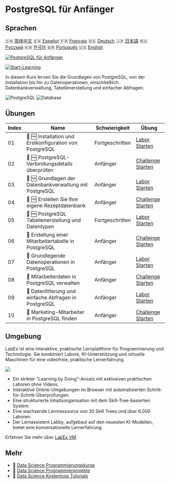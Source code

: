 # PostgreSQL für Anfänger

## Sprachen

🇨🇳 [简体中文](README_zh.md) 🇪🇸 [Español](README_es.md) 🇫🇷 [Français](README_fr.md) 🇩🇪 [Deutsch](README_de.md) 🇯🇵 [日本語](README_ja.md) 🇷🇺 [Русский](README_ru.md) 🇰🇷 [한국어](README_ko.md) 🇧🇷 [Português](README_pt.md) 🇺🇸 [English](README.md) 

[![PostgreSQL für Anfänger](https://cover-creator.labex.io/postgresql-for-beginners.png?lang=de)](https://labex.io/de/courses/postgresql-for-beginners)

[![Start-Learning](https://img.shields.io/badge/Start-Learning-whitesmoke?style=for-the-badge)](https://labex.io/de/courses/postgresql-for-beginners)

In diesem Kurs lernen Sie die Grundlagen von PostgreSQL, von der Installation bis hin zu Datenoperationen, einschließlich Datenbankverwaltung, Tabellenerstellung und einfacher Abfragen.

![PostgreSQL](https://img.shields.io/badge/PostgreSQL-whitesmoke?style=for-the-badge&logo=postgresql)
![Database](https://img.shields.io/badge/Database-whitesmoke?style=for-the-badge&logo=database)


## Übungen

|   Index | Name                                                    | Schwierigkeit   | Übung                                                                                                                                       |
|---------|---------------------------------------------------------|-----------------|---------------------------------------------------------------------------------------------------------------------------------------------|
|      01 | 📖 🆓 Installation und Erstkonfiguration von PostgreSQL | Fortgeschritten | <a target='_blank' href='https://labex.io/de/tutorials/postgresql-installation-and-initial-setup-of-postgresql-550900'>Labor Starten</a>    |
|      02 | 🎯 🆓 PostgreSQL-Verbindungsdetails überprüfen          | Anfänger        | <a target='_blank' href='https://labex.io/de/tutorials/postgresql-verify-postgresql-connection-details-551083'>Challenge Starten</a>        |
|      03 | 📖 🆓 Grundlagen der Datenbankverwaltung mit PostgreSQL | Anfänger        | <a target='_blank' href='https://labex.io/de/tutorials/postgresql-database-management-basics-with-postgresql-550899'>Labor Starten</a>      |
|      04 | 🎯 🆓 Erstellen Sie Ihre eigene Rezeptdatenbank         | Anfänger        | <a target='_blank' href='https://labex.io/de/tutorials/postgresql-create-your-own-recipe-database-551100'>Challenge Starten</a>             |
|      05 | 📖 🆓 PostgreSQL Tabellenerstellung und Datentypen      | Fortgeschritten | <a target='_blank' href='https://labex.io/de/tutorials/postgresql-postgresql-table-creation-and-data-types-550901'>Labor Starten</a>        |
|      06 | 🎯  Erstellung einer Mitarbeitertabelle in PostgreSQL   | Anfänger        | <a target='_blank' href='https://labex.io/de/tutorials/postgresql-create-employee-table-in-postgresql-551115'>Challenge Starten</a>         |
|      07 | 📖  Grundlegende Datenoperationen in PostgreSQL         | Anfänger        | <a target='_blank' href='https://labex.io/de/tutorials/postgresql-basic-data-operations-in-postgresql-550897'>Labor Starten</a>             |
|      08 | 🎯  Mitarbeiterdaten in PostgreSQL verwalten            | Anfänger        | <a target='_blank' href='https://labex.io/de/tutorials/postgresql-manage-employee-data-in-postgresql-551130'>Challenge Starten</a>          |
|      09 | 📖  Datenfilterung und einfache Abfragen in PostgreSQL  | Anfänger        | <a target='_blank' href='https://labex.io/de/tutorials/postgresql-data-filtering-and-simple-queries-in-postgresql-550898'>Labor Starten</a> |
|      10 | 🎯  Marketing-Mitarbeiter in PostgreSQL finden          | Anfänger        | <a target='_blank' href='https://labex.io/de/tutorials/postgresql-find-marketing-employees-in-postgresql-551146'>Challenge Starten</a>      |

## Umgebung

LabEx ist eine interaktive, praktische Lernplattform für Programmierung und Technologie. Sie kombiniert Labore, KI-Unterstützung und virtuelle Maschinen für eine videofreie, praktische Lernerfahrung.

![](https://tutorial-screenshot.getvm.io/images/vm-1725247253.png)

- Ein strikter "Learning by Doing"-Ansatz mit exklusiven praktischen Laboren ohne Videos.
- Interaktive Online-Umgebungen im Browser mit automatisierten Schritt-für-Schritt-Überprüfungen.
- Eine strukturierte Inhaltsorganisation mit dem Skill-Tree-basierten System.
- Eine wachsende Lernressource von 30 Skill Trees und über 6.000 Laboren.
- Der Lernassistent Labby, aufgebaut auf den neuesten KI-Modellen, bietet eine konversationelle Lernerfahrung.

Erfahren Sie mehr über [LabEx VM](https://support.labex.io/using-labex/virtual-machine).

## Mehr

- 🔗 [Data Science Programmierungskurse](https://github.com/labex-labs/awesome-programming-courses)
- 🔗 [Data Science Programmierprojekte](https://github.com/labex-labs/awesome-programming-projects)
- 🔗 [Data Science Kostenlose Tutorials](https://github.com/labex-labs/data-science-free-tutorials)

